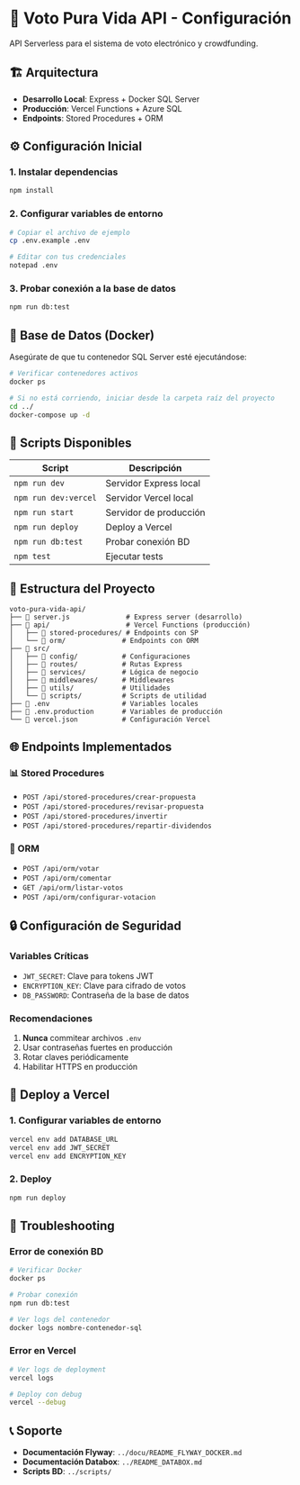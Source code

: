 # 🚀 Voto Pura Vida API - Configuración

API Serverless para el sistema de voto electrónico y crowdfunding.

## 🏗️ Arquitectura

- **Desarrollo Local**: Express + Docker SQL Server
- **Producción**: Vercel Functions + Azure SQL
- **Endpoints**: Stored Procedures + ORM

## ⚙️ Configuración Inicial

### 1. Instalar dependencias
```bash
npm install
```

### 2. Configurar variables de entorno
```bash
# Copiar el archivo de ejemplo
cp .env.example .env

# Editar con tus credenciales
notepad .env
```

### 3. Probar conexión a la base de datos
```bash
npm run db:test
```

## 🐳 Base de Datos (Docker)

Asegúrate de que tu contenedor SQL Server esté ejecutándose:

```bash
# Verificar contenedores activos
docker ps

# Si no está corriendo, iniciar desde la carpeta raíz del proyecto
cd ../
docker-compose up -d
```

## 🔧 Scripts Disponibles

| Script | Descripción |
|--------|-------------|
| `npm run dev` | Servidor Express local |
| `npm run dev:vercel` | Servidor Vercel local |
| `npm run start` | Servidor de producción |
| `npm run deploy` | Deploy a Vercel |
| `npm run db:test` | Probar conexión BD |
| `npm test` | Ejecutar tests |

## 📁 Estructura del Proyecto

```
voto-pura-vida-api/
├── 📄 server.js              # Express server (desarrollo)
├── 📁 api/                   # Vercel Functions (producción)
│   ├── 📁 stored-procedures/ # Endpoints con SP
│   └── 📁 orm/              # Endpoints con ORM
├── 📁 src/
│   ├── 📁 config/           # Configuraciones
│   ├── 📁 routes/           # Rutas Express
│   ├── 📁 services/         # Lógica de negocio
│   ├── 📁 middlewares/      # Middlewares
│   ├── 📁 utils/            # Utilidades
│   └── 📁 scripts/          # Scripts de utilidad
├── 📄 .env                  # Variables locales
├── 📄 .env.production       # Variables de producción
└── 📄 vercel.json           # Configuración Vercel
```

## 🌐 Endpoints Implementados

### 📊 Stored Procedures
- `POST /api/stored-procedures/crear-propuesta`
- `POST /api/stored-procedures/revisar-propuesta`
- `POST /api/stored-procedures/invertir`
- `POST /api/stored-procedures/repartir-dividendos`

### 🔄 ORM
- `POST /api/orm/votar`
- `POST /api/orm/comentar`
- `GET /api/orm/listar-votos`
- `POST /api/orm/configurar-votacion`

## 🔒 Configuración de Seguridad

### Variables Críticas
- `JWT_SECRET`: Clave para tokens JWT
- `ENCRYPTION_KEY`: Clave para cifrado de votos
- `DB_PASSWORD`: Contraseña de la base de datos

### Recomendaciones
1. **Nunca** commitear archivos `.env`
2. Usar contraseñas fuertes en producción
3. Rotar claves periódicamente
4. Habilitar HTTPS en producción

## 🚀 Deploy a Vercel

### 1. Configurar variables de entorno
```bash
vercel env add DATABASE_URL
vercel env add JWT_SECRET
vercel env add ENCRYPTION_KEY
```

### 2. Deploy
```bash
npm run deploy
```

## 🐛 Troubleshooting

### Error de conexión BD
```bash
# Verificar Docker
docker ps

# Probar conexión
npm run db:test

# Ver logs del contenedor
docker logs nombre-contenedor-sql
```

### Error en Vercel
```bash
# Ver logs de deployment
vercel logs

# Deploy con debug
vercel --debug
```

## 📞 Soporte

- **Documentación Flyway**: `../docu/README_FLYWAY_DOCKER.md`
- **Documentación Databox**: `../README_DATABOX.md`
- **Scripts BD**: `../scripts/`
